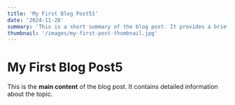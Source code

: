 ```yaml
---
title: 'My First Blog Post51'
date: '2024-11-28'
summary: 'This is a short summary of the blog post. It provides a brief introduction to the content.'
thumbnail: '/images/my-first-post-thumbnail.jpg'
---
```


# My First Blog Post5

This is the **main content** of the blog post. It contains detailed information about the topic.
